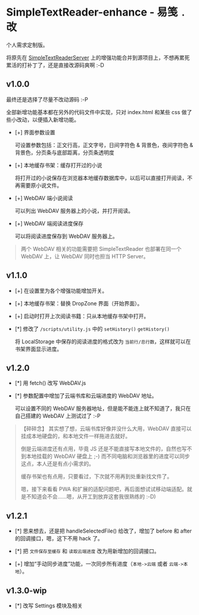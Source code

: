 # SimpleTextReader-enhance - 易笺﹒改

个人需求定制版。

将原先在 [SimpleTextReaderServer](../SimpleTextReaderServer/) 上的增强功能合并到源项目上，不想再累死累活的打补丁了，还是直接改源码爽啊 :-D

## v1.0.0

最终还是选择了尽量不改动源码 :-P

全部新增功能基本都在另外的代码文件中实现，只对 index.html 和某些 css 做了些小改动，以便插入新增功能。

* [+] 界面参数设置

  可设置参数包括：正文行高，正文字号，日间字符色 & 背景色，夜间字符色 & 背景色，分页条与底部距离，分页条透明度

* [+] 本地缓存书架：缓存打开过的小说

  将打开过的小说保存在浏览器本地缓存数据库中，以后可以直接打开阅读，不再需要原小说文件。

* [+] WebDAV 端小说阅读

  可以列出 WebDAV 服务器上的小说，并打开阅读。

* [+] WebDAV 端阅读进度保存

  可以将阅读进度保存到 WebDAV 服务器上。

> 两个 WebDAV 相关的功能需要把 SimpleTextReader 也部署在同一个 WebDAV 上，让 WebDAV 同时也担当 HTTP Server。

## v1.1.0

* [+] 在设置里为各个增强功能增加开关。

* [+] 本地缓存书架：替换 DropZone 界面（开始界面）。

* [+] 启动时打开上次阅读书籍：只从本地缓存书架中打开。

* [*] 修改了 `/scripts/utility.js` 中的 `setHistory()` `getHistory()`

  将 LocalStorage 中保存的阅读进度的格式改为 `当前行/总行数`，这样就可以在书架界面显示进度。

## v1.2.0

* [*] 用 fetch() 改写 WebDAV.js

* [*] 参数配置中增加了云端书库和云端进度的 WebDAV 地址。

  可以设置不同的 WebDAV 服务器地址，但是能不能连上就不知道了，我只在自己搭建的 WebDAV 上测试过了 :-P

> 【碎碎念】 其实想了想，云端书库好像并没什么大用，WebDAV 直接可以挂成本地硬盘的，和本地文件一样拖进去就好。
> 
> 倒是云端进度还有点用，毕竟 JS 还是不能直接写本地文件的，自然也写不到本地挂载的 WebDAV 硬盘上 ;-) 而不同电脑和浏览器里的进度可以同步这点，本人还是有点小需求的。
>
> 缓存书架也有点用，只要看过，下次就不用再到处重新找文件了。
>
> 嗯，接下来看看 PWA 和扩展的适配问题吧，再后面想试试移动端适配。就是不知道会不会……嗯，从开工到放弃这套我很熟练的 :-D)

## v1.2.1

* [*] 思来想去，还是把 handleSelectedFile() 给改了，增加了 before 和 after 的回调接口，嗯，这下不用 hack 了。

* [*] 把 `文件保存至缓存` 和 `读取云端进度` 改为用新增加的回调接口。

* [+] 增加“手动同步进度”功能，一次同步所有进度（`本地->云端` 或者 `云端->本地`）。

## v1.3.0-wip

* [*] 改写 Settings 模块及相关
